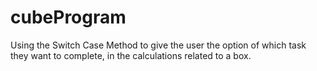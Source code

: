 # cubeProgram
Using the Switch Case Method to give the user the option  of which task they want to complete, in the calculations related to a box. 
